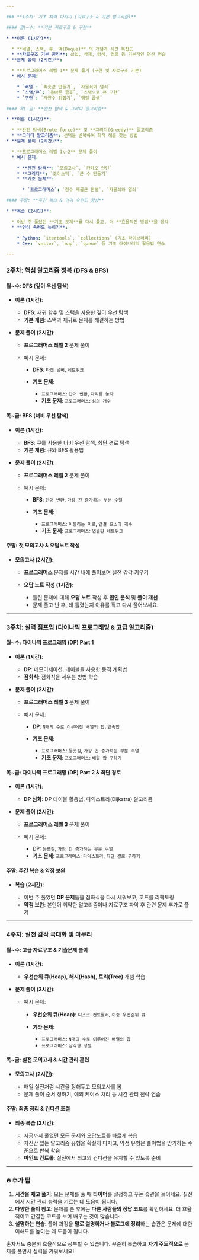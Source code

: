 ```yaml
---

### **1주차: 기초 체력 다지기 (자료구조 & 기본 알고리즘)**

#### 월\~수: **기본 자료구조 & 구현**

* **이론 (1시간)**:

  * **배열, 스택, 큐, 덱(Deque)** 의 개념과 시간 복잡도
  * **자료구조 기본 원리**: 삽입, 삭제, 탐색, 정렬 등 기본적인 연산 연습
* **문제 풀이 (2시간)**:

  * **프로그래머스 레벨 1** 문제 풀기 (구현 및 자료구조 기본)
  * 예시 문제:

    * `배열`: `최솟값 만들기`, `자물쇠와 열쇠`
    * `스택/큐`: `올바른 괄호`, `스택으로 큐 구현`
    * `구현`: `자연수 뒤집기`, `행렬 곱셈`

#### 목\~금: **완전 탐색 & 그리디 알고리즘**

* **이론 (1시간)**:

  * **완전 탐색(Brute-force)** 및 **그리디(Greedy)** 알고리즘
  * **그리디 알고리즘**: 선택을 반복하여 최적 해를 찾는 방법
* **문제 풀이 (2시간)**:

  * **프로그래머스 레벨 1\~2** 문제 풀이
  * 예시 문제:

    * **완전 탐색**: `모의고사`, `카카오 인턴`
    * **그리디**: `조이스틱`, `큰 수 만들기`
    * **기초 문제**:

      * `프로그래머스`: `정수 제곱근 판별`, `자물쇠와 열쇠`

#### 주말: **주간 복습 & 언어 숙련도 향상**

* **복습 (2시간)**:

  * 이번 주 풀었던 **기초 문제**를 다시 풀고, 더 **효율적인 방법**을 생각
  * **언어 숙련도 높이기**:

    * Python: `itertools`, `collections` (기초 라이브러리)
    * C++: `vector`, `map`, `queue` 등 기초 라이브러리 활용법 연습

---
```


### **2주차: 핵심 알고리즘 정복 (DFS & BFS)**

#### 월\~수: **DFS (깊이 우선 탐색)**

* **이론 (1시간)**:

  * **DFS**: 재귀 함수 및 스택을 사용한 깊이 우선 탐색
  * **기본 개념**: 스택과 재귀로 문제를 해결하는 방법
* **문제 풀이 (2시간)**:

  * **프로그래머스 레벨 2** 문제 풀이
  * 예시 문제:

    * **DFS**: `타겟 넘버`, `네트워크`
    * **기초 문제**:

      * `프로그래머스`: `단어 변환`, `다리를 놓자`
      * **기초 문제**: `프로그래머스`: `섬의 개수`

#### 목\~금: **BFS (너비 우선 탐색)**

* **이론 (1시간)**:

  * **BFS**: 큐를 사용한 너비 우선 탐색, 최단 경로 탐색
  * **기본 개념**: 큐와 BFS 활용법
* **문제 풀이 (2시간)**:

  * **프로그래머스 레벨 2** 문제 풀이
  * 예시 문제:

    * **BFS**: `단어 변환`, `가장 긴 증가하는 부분 수열`
    * **기초 문제**:

      * `프로그래머스`: `이동하는 미로`, `연결 요소의 개수`
      * **기초 문제**: `프로그래머스`: `연결된 네트워크`

#### 주말: **첫 모의고사 & 오답노트 작성**

* **모의고사 (2시간)**:

  * **프로그래머스** 문제를 시간 내에 풀어보며 실전 감각 키우기
  * **오답 노트 작성 (1시간)**:

    * 틀린 문제에 대해 **오답 노트** 작성 후 **원인 분석** 및 **풀이 개선**
    * 문제 풀고 난 후, 왜 틀렸는지 이유를 적고 다시 풀어보세요.

---

### **3주차: 실력 점프업 (다이나믹 프로그래밍 & 고급 알고리즘)**

#### 월\~수: **다이나믹 프로그래밍 (DP) Part 1**

* **이론 (1시간)**:

  * **DP**: 메모이제이션, 테이블을 사용한 동적 계획법
  * **점화식**: 점화식을 세우는 방법 학습
* **문제 풀이 (2시간)**:

  * **프로그래머스 레벨 3** 문제 풀이
  * 예시 문제:

    * **DP**: `N개의 수로 이루어진 배열의 합`, `연속합`
    * **기초 문제**:

      * `프로그래머스`: `등굣길`, `가장 긴 증가하는 부분 수열`
      * **기초 문제**: `프로그래머스`: `배열 합 구하기`

#### 목\~금: **다이나믹 프로그래밍 (DP) Part 2 & 최단 경로**

* **이론 (1시간)**:

  * **DP 심화**: DP 테이블 활용법, 다익스트라(Dijkstra) 알고리즘
* **문제 풀이 (2시간)**:

  * **프로그래머스 레벨 3** 문제 풀이
  * 예시 문제:

    * DP: `등굣길`, `가장 긴 증가하는 부분 수열`
    * **기초 문제**: `프로그래머스`: `다익스트라`, `최단 경로 구하기`

#### 주말: **주간 복습 & 약점 보완**

* **복습 (2시간)**:

  * 이번 주 풀었던 **DP 문제**들을 점화식을 다시 세워보고, 코드를 리팩토링
  * **약점 보완**: 본인이 취약한 알고리즘이나 자료구조 파악 후 관련 문제 추가로 풀기

---

### **4주차: 실전 감각 극대화 및 마무리**

#### 월\~수: **고급 자료구조 & 기출문제 풀이**

* **이론 (1시간)**:

  * **우선순위 큐(Heap)**, **해시(Hash)**, **트리(Tree)** 개념 학습
* **문제 풀이 (2시간)**:

  * 예시 문제:

    * **우선순위 큐(Heap)**: `디스크 컨트롤러`, `이중 우선순위 큐`
    * **기타 문제**:

      * `프로그래머스`: `N개의 수로 이루어진 배열의 합`
      * `프로그래머스`: `삼각형 정렬`

#### 목\~금: **실전 모의고사 & 시간 관리 훈련**

* **모의고사 (2시간)**:

  * 매일 실전처럼 시간을 정해두고 모의고사를 봄
  * 문제 풀이 순서 정하기, 예외 케이스 처리 등 시간 관리 전략 연습

#### 주말: **최종 정리 & 컨디션 조절**

* **최종 복습 (2시간)**:

  * 지금까지 풀었던 모든 문제와 오답노트를 빠르게 복습
  * 자신감 있는 알고리즘 유형을 확실히 다지고, 약점 유형은 풀이법을 암기하는 수준으로 반복 학습
  * **마인드 컨트롤**: 실전에서 최고의 컨디션을 유지할 수 있도록 준비

---

### 🔥 **추가 팁**

1. **시간을 재고 풀기**: 모든 문제를 풀 때 **타이머**를 설정하고 푸는 습관을 들이세요. 실전에서 시간 관리 능력을 기르는 데 도움이 됩니다.
2. **다양한 풀이 참고**: 문제를 푼 후에는 **다른 사람들의 정답 코드**를 확인하세요. 더 효율적이고 간결한 코드를 보며 배우는 것이 많습니다.
3. **설명하는 연습**: 풀이 과정을 **말로 설명하거나 블로그에 정리**하는 습관은 문제에 대한 이해도를 높이는 데 도움이 됩니다.

혼자서도 충분히 효율적으로 공부할 수 있습니다. 꾸준히 복습하고 **자기 주도적으로** 문제를 풀면서 실력을 키워보세요!
